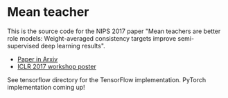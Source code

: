 # Mean teacher

This is the source code for the NIPS 2017 paper "Mean teachers are better role models: Weight-averaged consistency targets improve semi-supervised deep learning results".

- [Paper in Arxiv](https://arxiv.org/abs/1703.01780)
- [ICLR 2017 workshop poster](ICLR_2017_poster.pdf)

See tensorflow directory for the TensorFlow implementation.
PyTorch implementation coming up!
